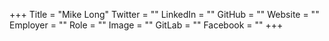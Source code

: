+++
Title = "Mike Long"
Twitter = ""
LinkedIn = ""
GitHub = ""
Website = ""
Employer = ""
Role = ""
Image = ""
GitLab = ""
Facebook = ""
+++
